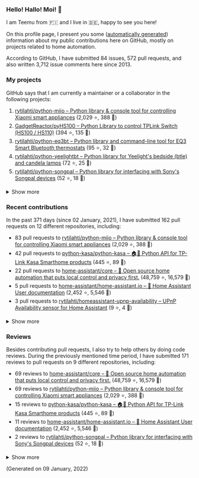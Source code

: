 
<!-- {'rateLimit': {'cost': 1, 'remaining': 4976, 'resetAt': '2022-01-09T03:36:31Z'}, 'user': {'twitterUsername': None, 'createdAt': '2013-02-26T14:57:51Z', 'commitComments': {'totalCount': 37}, 'issueComments': {'totalCount': 3712}, 'issues': {'totalCount': 84}, 'pullRequests': {'totalCount': 572}, 'contributionsCollection': {'totalCommitContributions': 247, 'totalIssueContributions': 22, 'totalPullRequestContributions': 162, 'totalPullRequestReviewContributions': 171, 'totalRepositoriesWithContributedCommits': 12, 'totalRepositoriesWithContributedPullRequestReviews': 8, 'totalRepositoriesWithContributedPullRequests': 9, 'startedAt': '2021-01-02T23:00:00Z', 'endedAt': '2022-01-09T22:59:59Z', 'totalRepositoriesWithContributedIssues': 4, 'repositoryContributions': {'totalCount': 2}, 'pullRequestContributions': {'totalCount': 162}, 'pullRequestContributionsByRepository': [{'contributions': {'totalCount': 83}, 'repository': {'nameWithOwner': 'rytilahti/python-miio', 'url': 'https://github.com/rytilahti/python-miio', 'stargazerCount': 2029, 'description': 'Python library & console tool for controlling Xiaomi smart appliances', 'forkCount': 388}}, {'contributions': {'totalCount': 42}, 'repository': {'nameWithOwner': 'python-kasa/python-kasa', 'url': 'https://github.com/python-kasa/python-kasa', 'stargazerCount': 445, 'description': '🏠🤖 Python API for TP-Link Kasa Smarthome products', 'forkCount': 89}}, {'contributions': {'totalCount': 22}, 'repository': {'nameWithOwner': 'home-assistant/core', 'url': 'https://github.com/home-assistant/core', 'stargazerCount': 48759, 'description': ':house_with_garden: Open source home automation that puts local control and privacy first.', 'forkCount': 16579}}, {'contributions': {'totalCount': 5}, 'repository': {'nameWithOwner': 'home-assistant/home-assistant.io', 'url': 'https://github.com/home-assistant/home-assistant.io', 'stargazerCount': 2452, 'description': ':blue_book: Home Assistant User documentation', 'forkCount': 5546}}, {'contributions': {'totalCount': 3}, 'repository': {'nameWithOwner': 'rytilahti/homeassistant-upnp-availability', 'url': 'https://github.com/rytilahti/homeassistant-upnp-availability', 'stargazerCount': 9, 'description': 'UPnP Availability sensor for Home Assistant', 'forkCount': 4}}, {'contributions': {'totalCount': 3}, 'repository': {'nameWithOwner': 'SoCo/SoCo', 'url': 'https://github.com/SoCo/SoCo', 'stargazerCount': 1285, 'description': 'SoCo (Sonos Controller) is a Python project that allows you to programmatically control Sonos speakers.', 'forkCount': 222}}, {'contributions': {'totalCount': 2}, 'repository': {'nameWithOwner': 'rytilahti/python-songpal', 'url': 'https://github.com/rytilahti/python-songpal', 'stargazerCount': 52, 'description': "Python library for interfacing with Sony's Songpal devices", 'forkCount': 18}}, {'contributions': {'totalCount': 1}, 'repository': {'nameWithOwner': 'home-assistant/developers.home-assistant', 'url': 'https://github.com/home-assistant/developers.home-assistant', 'stargazerCount': 119, 'description': 'Developers website for Home Assistant.', 'forkCount': 482}}, {'contributions': {'totalCount': 1}, 'repository': {'nameWithOwner': 'StevenLooman/async_upnp_client', 'url': 'https://github.com/StevenLooman/async_upnp_client', 'stargazerCount': 29, 'description': 'Async UPnP Client for Python', 'forkCount': 20}}], 'issueContributions': {'totalCount': 22}, 'pullRequestReviewContributionsByRepository': [{'contributions': {'totalCount': 69}, 'repository': {'description': ':house_with_garden: Open source home automation that puts local control and privacy first.', 'nameWithOwner': 'home-assistant/core', 'url': 'https://github.com/home-assistant/core', 'stargazerCount': 48759, 'forkCount': 16579}}, {'contributions': {'totalCount': 69}, 'repository': {'description': 'Python library & console tool for controlling Xiaomi smart appliances', 'nameWithOwner': 'rytilahti/python-miio', 'url': 'https://github.com/rytilahti/python-miio', 'stargazerCount': 2029, 'forkCount': 388}}, {'contributions': {'totalCount': 15}, 'repository': {'description': '🏠🤖 Python API for TP-Link Kasa Smarthome products', 'nameWithOwner': 'python-kasa/python-kasa', 'url': 'https://github.com/python-kasa/python-kasa', 'stargazerCount': 445, 'forkCount': 89}}, {'contributions': {'totalCount': 11}, 'repository': {'description': ':blue_book: Home Assistant User documentation', 'nameWithOwner': 'home-assistant/home-assistant.io', 'url': 'https://github.com/home-assistant/home-assistant.io', 'stargazerCount': 2452, 'forkCount': 5546}}, {'contributions': {'totalCount': 2}, 'repository': {'description': "Python library for interfacing with Sony's Songpal devices", 'nameWithOwner': 'rytilahti/python-songpal', 'url': 'https://github.com/rytilahti/python-songpal', 'stargazerCount': 52, 'forkCount': 18}}, {'contributions': {'totalCount': 2}, 'repository': {'description': 'Python library and command-line tool for EQ3 Smart Bluetooth thermostats', 'nameWithOwner': 'rytilahti/python-eq3bt', 'url': 'https://github.com/rytilahti/python-eq3bt', 'stargazerCount': 95, 'forkCount': 32}}, {'contributions': {'totalCount': 2}, 'repository': {'description': 'Developers website for Home Assistant.', 'nameWithOwner': 'home-assistant/developers.home-assistant', 'url': 'https://github.com/home-assistant/developers.home-assistant', 'stargazerCount': 119, 'forkCount': 482}}, {'contributions': {'totalCount': 1}, 'repository': {'description': 'SoCo (Sonos Controller) is a Python project that allows you to programmatically control Sonos speakers.', 'nameWithOwner': 'SoCo/SoCo', 'url': 'https://github.com/SoCo/SoCo', 'stargazerCount': 1285, 'forkCount': 222}}]}, 'followers': {'totalCount': 145}, 'repositories': {'nodes': [{'description': 'Python library & console tool for controlling Xiaomi smart appliances', 'stargazerCount': 2029, 'name': 'python-miio', 'nameWithOwner': 'rytilahti/python-miio', 'forkCount': 388, 'url': 'https://github.com/rytilahti/python-miio'}, {'description': 'Python Library to control TPLink Switch (HS100 / HS110)', 'stargazerCount': 394, 'name': 'pyHS100', 'nameWithOwner': 'GadgetReactor/pyHS100', 'forkCount': 135, 'url': 'https://github.com/GadgetReactor/pyHS100'}, {'description': 'Python library and command-line tool for EQ3 Smart Bluetooth thermostats', 'stargazerCount': 95, 'name': 'python-eq3bt', 'nameWithOwner': 'rytilahti/python-eq3bt', 'forkCount': 32, 'url': 'https://github.com/rytilahti/python-eq3bt'}, {'description': "Python library for Yeelight's bedside (btle) and candela lamps", 'stargazerCount': 72, 'name': 'python-yeelightbt', 'nameWithOwner': 'rytilahti/python-yeelightbt', 'forkCount': 25, 'url': 'https://github.com/rytilahti/python-yeelightbt'}, {'description': "Python library for interfacing with Sony's Songpal devices", 'stargazerCount': 52, 'name': 'python-songpal', 'nameWithOwner': 'rytilahti/python-songpal', 'forkCount': 18, 'url': 'https://github.com/rytilahti/python-songpal'}, {'description': 'Control your Home Assistant media players from your desktop using MPRIS', 'stargazerCount': 13, 'name': 'homeassistant-mpris-bridge', 'nameWithOwner': 'rytilahti/homeassistant-mpris-bridge', 'forkCount': 0, 'url': 'https://github.com/rytilahti/homeassistant-mpris-bridge'}, {'description': 'Python library for accessing ubus over JSON-RPC', 'stargazerCount': 13, 'name': 'python-ubus', 'nameWithOwner': 'rytilahti/python-ubus', 'forkCount': 10, 'url': 'https://github.com/rytilahti/python-ubus'}, {'description': 'UPnP Availability sensor for Home Assistant', 'stargazerCount': 9, 'name': 'homeassistant-upnp-availability', 'nameWithOwner': 'rytilahti/homeassistant-upnp-availability', 'forkCount': 4, 'url': 'https://github.com/rytilahti/homeassistant-upnp-availability'}, {'description': 'Everything you ever wanted to know about caching resolvers but were afraid to ask', 'stargazerCount': 5, 'name': 'ripe-hackathon-dns-caching', 'nameWithOwner': 'DNS-OARC/ripe-hackathon-dns-caching', 'forkCount': 2, 'url': 'https://github.com/DNS-OARC/ripe-hackathon-dns-caching'}, {'description': 'Python interface for intel_nuc_led kernel driver', 'stargazerCount': 2, 'name': 'python-nucled', 'nameWithOwner': 'rytilahti/python-nucled', 'forkCount': 1, 'url': 'https://github.com/rytilahti/python-nucled'}, {'description': None, 'stargazerCount': 0, 'name': 'rytilahti', 'nameWithOwner': 'rytilahti/rytilahti', 'forkCount': 0, 'url': 'https://github.com/rytilahti/rytilahti'}]}, 'organizations': {'nodes': [{'url': 'https://github.com/home-assistant', 'viewerIsAMember': True, 'name': 'Home Assistant'}, {'url': 'https://github.com/python-kasa', 'viewerIsAMember': True, 'name': 'python-kasa'}]}}} -->
### Hello! Hallo! Moi! 👋

I am Teemu from 🇫🇮 and I live in 🇩🇪, happy to see you here!

On this profile page, I present you some ([automatically generated](https://github.com/rytilahti/rytilahti)) information about my public contributions here on GitHub, 
mostly on projects related to home automation.

According to GitHub, I have submitted 84 issues, 572 pull requests,
and also written 3,712 issue comments here since 2013.


### My projects

GitHub says that I am currently a maintainer or a collaborator in the following projects:

1. [rytilahti/python-miio – Python library & console tool for controlling Xiaomi smart appliances](https://github.com/rytilahti/python-miio) (2,029 ⭐️, 388 🍴)
2. [GadgetReactor/pyHS100 – Python Library to control TPLink Switch (HS100 / HS110)](https://github.com/GadgetReactor/pyHS100) (394 ⭐️, 135 🍴)
3. [rytilahti/python-eq3bt – Python library and command-line tool for EQ3 Smart Bluetooth thermostats](https://github.com/rytilahti/python-eq3bt) (95 ⭐️, 32 🍴)
4. [rytilahti/python-yeelightbt – Python library for Yeelight's bedside (btle) and candela lamps](https://github.com/rytilahti/python-yeelightbt) (72 ⭐️, 25 🍴)
5. [rytilahti/python-songpal – Python library for interfacing with Sony's Songpal devices](https://github.com/rytilahti/python-songpal) (52 ⭐️, 18 🍴)

<details><summary>Show more</summary><p>

6. [rytilahti/homeassistant-mpris-bridge – Control your Home Assistant media players from your desktop using MPRIS](https://github.com/rytilahti/homeassistant-mpris-bridge) (13 ⭐️, 0 🍴)
7. [rytilahti/python-ubus – Python library for accessing ubus over JSON-RPC](https://github.com/rytilahti/python-ubus) (13 ⭐️, 10 🍴)
8. [rytilahti/homeassistant-upnp-availability – UPnP Availability sensor for Home Assistant](https://github.com/rytilahti/homeassistant-upnp-availability) (9 ⭐️, 4 🍴)
9. [DNS-OARC/ripe-hackathon-dns-caching – Everything you ever wanted to know about caching resolvers but were afraid to ask](https://github.com/DNS-OARC/ripe-hackathon-dns-caching) (5 ⭐️, 2 🍴)
10. [rytilahti/python-nucled – Python interface for intel_nuc_led kernel driver](https://github.com/rytilahti/python-nucled) (2 ⭐️, 1 🍴)
</p></details>

### Recent contributions

In the past 371 days (since 02 January, 2021), I have submitted 162 pull requests on 12 different repositories, including:
* 83 pull requests to [rytilahti/python-miio – Python library & console tool for controlling Xiaomi smart appliances](https://github.com/rytilahti/python-miio) (2,029 ⭐️, 388 🍴)
* 42 pull requests to [python-kasa/python-kasa – 🏠🤖 Python API for TP-Link Kasa Smarthome products](https://github.com/python-kasa/python-kasa) (445 ⭐️, 89 🍴)
* 22 pull requests to [home-assistant/core – :house_with_garden: Open source home automation that puts local control and privacy first.](https://github.com/home-assistant/core) (48,759 ⭐️, 16,579 🍴)
* 5 pull requests to [home-assistant/home-assistant.io – :blue_book: Home Assistant User documentation](https://github.com/home-assistant/home-assistant.io) (2,452 ⭐️, 5,546 🍴)
* 3 pull requests to [rytilahti/homeassistant-upnp-availability – UPnP Availability sensor for Home Assistant](https://github.com/rytilahti/homeassistant-upnp-availability) (9 ⭐️, 4 🍴)

<details><summary>Show more</summary><p>

* 3 pull requests to [SoCo/SoCo – SoCo (Sonos Controller) is a Python project that allows you to programmatically control Sonos speakers.](https://github.com/SoCo/SoCo) (1,285 ⭐️, 222 🍴)
* 2 pull requests to [rytilahti/python-songpal – Python library for interfacing with Sony's Songpal devices](https://github.com/rytilahti/python-songpal) (52 ⭐️, 18 🍴)
* 1 pull requests to [home-assistant/developers.home-assistant – Developers website for Home Assistant.](https://github.com/home-assistant/developers.home-assistant) (119 ⭐️, 482 🍴)
* 1 pull requests to [StevenLooman/async_upnp_client – Async UPnP Client for Python](https://github.com/StevenLooman/async_upnp_client) (29 ⭐️, 20 🍴)
</p></details>


### Reviews

Besides contributing pull requests, I also try to help others by doing code reviews.
During the previously mentioned time period, I have submitted 171 reviews to pull requests on 9 different repositories, including:
* 69 reviews to [home-assistant/core – :house_with_garden: Open source home automation that puts local control and privacy first.](https://github.com/home-assistant/core) (48,759 ⭐️, 16,579 🍴)
* 69 reviews to [rytilahti/python-miio – Python library & console tool for controlling Xiaomi smart appliances](https://github.com/rytilahti/python-miio) (2,029 ⭐️, 388 🍴)
* 15 reviews to [python-kasa/python-kasa – 🏠🤖 Python API for TP-Link Kasa Smarthome products](https://github.com/python-kasa/python-kasa) (445 ⭐️, 89 🍴)
* 11 reviews to [home-assistant/home-assistant.io – :blue_book: Home Assistant User documentation](https://github.com/home-assistant/home-assistant.io) (2,452 ⭐️, 5,546 🍴)
* 2 reviews to [rytilahti/python-songpal – Python library for interfacing with Sony's Songpal devices](https://github.com/rytilahti/python-songpal) (52 ⭐️, 18 🍴)

<details><summary>Show more</summary><p>

* 2 reviews to [rytilahti/python-eq3bt – Python library and command-line tool for EQ3 Smart Bluetooth thermostats](https://github.com/rytilahti/python-eq3bt) (95 ⭐️, 32 🍴)
* 2 reviews to [home-assistant/developers.home-assistant – Developers website for Home Assistant.](https://github.com/home-assistant/developers.home-assistant) (119 ⭐️, 482 🍴)
* 1 reviews to [SoCo/SoCo – SoCo (Sonos Controller) is a Python project that allows you to programmatically control Sonos speakers.](https://github.com/SoCo/SoCo) (1,285 ⭐️, 222 🍴)
</p></details>

(Generated on 09 January, 2022)
